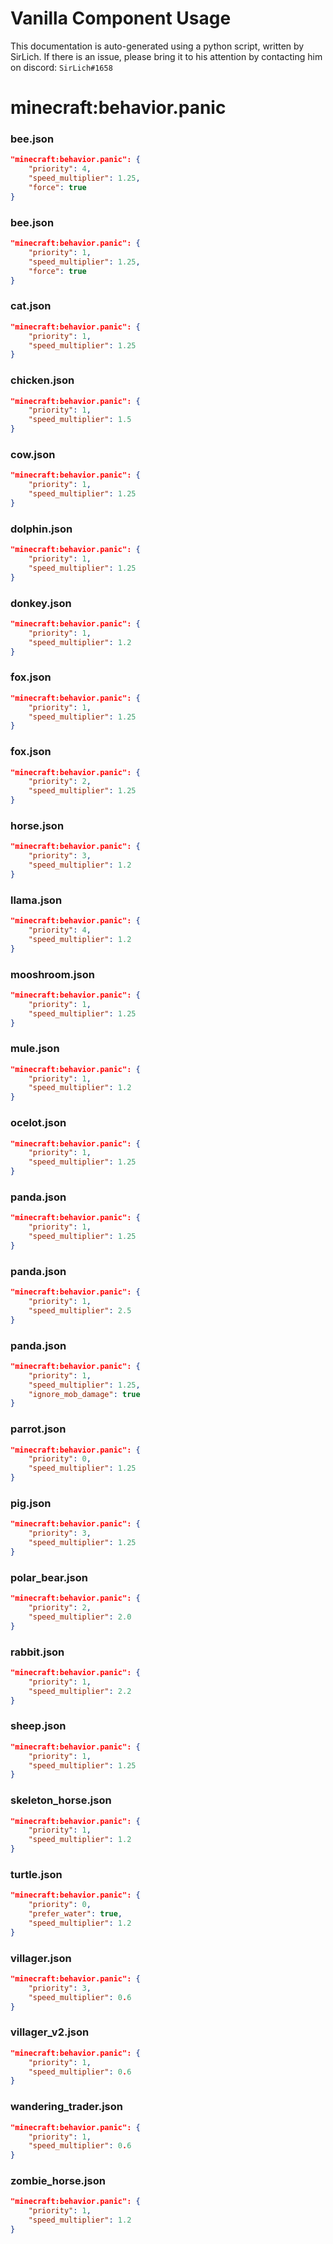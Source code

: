 # Vanilla Component Usage
This documentation is auto-generated using a python script, written by SirLich. If there is an issue, please bring it to his attention by contacting him on discord: `SirLich#1658`

# minecraft:behavior.panic
### bee.json
```JSON
"minecraft:behavior.panic": {
    "priority": 4,
    "speed_multiplier": 1.25,
    "force": true
}
```

### bee.json
```JSON
"minecraft:behavior.panic": {
    "priority": 1,
    "speed_multiplier": 1.25,
    "force": true
}
```

### cat.json
```JSON
"minecraft:behavior.panic": {
    "priority": 1,
    "speed_multiplier": 1.25
}
```

### chicken.json
```JSON
"minecraft:behavior.panic": {
    "priority": 1,
    "speed_multiplier": 1.5
}
```

### cow.json
```JSON
"minecraft:behavior.panic": {
    "priority": 1,
    "speed_multiplier": 1.25
}
```

### dolphin.json
```JSON
"minecraft:behavior.panic": {
    "priority": 1,
    "speed_multiplier": 1.25
}
```

### donkey.json
```JSON
"minecraft:behavior.panic": {
    "priority": 1,
    "speed_multiplier": 1.2
}
```

### fox.json
```JSON
"minecraft:behavior.panic": {
    "priority": 1,
    "speed_multiplier": 1.25
}
```

### fox.json
```JSON
"minecraft:behavior.panic": {
    "priority": 2,
    "speed_multiplier": 1.25
}
```

### horse.json
```JSON
"minecraft:behavior.panic": {
    "priority": 3,
    "speed_multiplier": 1.2
}
```

### llama.json
```JSON
"minecraft:behavior.panic": {
    "priority": 4,
    "speed_multiplier": 1.2
}
```

### mooshroom.json
```JSON
"minecraft:behavior.panic": {
    "priority": 1,
    "speed_multiplier": 1.25
}
```

### mule.json
```JSON
"minecraft:behavior.panic": {
    "priority": 1,
    "speed_multiplier": 1.2
}
```

### ocelot.json
```JSON
"minecraft:behavior.panic": {
    "priority": 1,
    "speed_multiplier": 1.25
}
```

### panda.json
```JSON
"minecraft:behavior.panic": {
    "priority": 1,
    "speed_multiplier": 1.25
}
```

### panda.json
```JSON
"minecraft:behavior.panic": {
    "priority": 1,
    "speed_multiplier": 2.5
}
```

### panda.json
```JSON
"minecraft:behavior.panic": {
    "priority": 1,
    "speed_multiplier": 1.25,
    "ignore_mob_damage": true
}
```

### parrot.json
```JSON
"minecraft:behavior.panic": {
    "priority": 0,
    "speed_multiplier": 1.25
}
```

### pig.json
```JSON
"minecraft:behavior.panic": {
    "priority": 3,
    "speed_multiplier": 1.25
}
```

### polar_bear.json
```JSON
"minecraft:behavior.panic": {
    "priority": 2,
    "speed_multiplier": 2.0
}
```

### rabbit.json
```JSON
"minecraft:behavior.panic": {
    "priority": 1,
    "speed_multiplier": 2.2
}
```

### sheep.json
```JSON
"minecraft:behavior.panic": {
    "priority": 1,
    "speed_multiplier": 1.25
}
```

### skeleton_horse.json
```JSON
"minecraft:behavior.panic": {
    "priority": 1,
    "speed_multiplier": 1.2
}
```

### turtle.json
```JSON
"minecraft:behavior.panic": {
    "priority": 0,
    "prefer_water": true,
    "speed_multiplier": 1.2
}
```

### villager.json
```JSON
"minecraft:behavior.panic": {
    "priority": 3,
    "speed_multiplier": 0.6
}
```

### villager_v2.json
```JSON
"minecraft:behavior.panic": {
    "priority": 1,
    "speed_multiplier": 0.6
}
```

### wandering_trader.json
```JSON
"minecraft:behavior.panic": {
    "priority": 1,
    "speed_multiplier": 0.6
}
```

### zombie_horse.json
```JSON
"minecraft:behavior.panic": {
    "priority": 1,
    "speed_multiplier": 1.2
}
```

